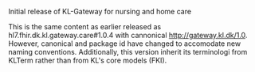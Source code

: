 Initial release of KL-Gateway for nursing and home care

This is the same content as earlier released as hl7.fhir.dk.kl.gateway.care#1.0.4 with cannonical  http://gateway.kl.dk/1.0. However, canonical and package id have changed to accomodate new naming conventions. Additionally, this version inherit its terminologi from KLTerm rather than from KL's core models (FKI).